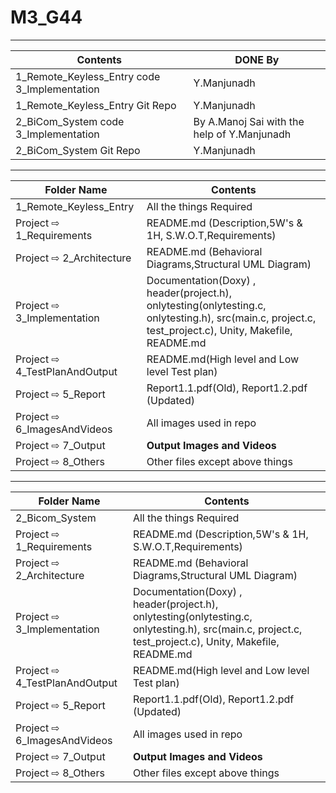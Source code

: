 # M3_G44

---

| Contents | DONE By |
|---|---|
| 1_Remote_Keyless_Entry code 3_Implementation | Y.Manjunadh |
| 1_Remote_Keyless_Entry Git Repo | Y.Manjunadh |
| 2_BiCom_System code 3_Implementation | By A.Manoj Sai with the help of Y.Manjunadh |
| 2_BiCom_System Git Repo | Y.Manjunadh |


---

| Folder Name | Contents |
|---|---|
| 1_Remote_Keyless_Entry | All the things Required |
| Project ⇨ 1_Requirements | README.md (Description,5W's & 1H, S.W.O.T,Requirements)  |
| Project ⇨ 2_Architecture | README.md (Behavioral Diagrams,Structural UML Diagram) |
| Project ⇨ 3_Implementation | Documentation(Doxy) , header(project.h), onlytesting(onlytesting.c, onlytesting.h), src(main.c, project.c, test_project.c), Unity, Makefile, README.md |
| Project ⇨ 4_TestPlanAndOutput | README.md(High level and Low level Test plan) |
| Project ⇨ 5_Report | Report1.1.pdf(Old), Report1.2.pdf (Updated) |
| Project ⇨ 6_ImagesAndVideos | All images used in repo |
| Project ⇨ 7_Output | __Output Images and Videos__ |
| Project ⇨ 8_Others | Other files except above things|

---

| Folder Name | Contents |
|---|---|
| 2_Bicom_System | All the things Required |
| Project ⇨ 1_Requirements | README.md (Description,5W's & 1H, S.W.O.T,Requirements)  |
| Project ⇨ 2_Architecture | README.md (Behavioral Diagrams,Structural UML Diagram) |
| Project ⇨ 3_Implementation | Documentation(Doxy) , header(project.h), onlytesting(onlytesting.c, onlytesting.h), src(main.c, project.c, test_project.c), Unity, Makefile, README.md |
| Project ⇨ 4_TestPlanAndOutput | README.md(High level and Low level Test plan) |
| Project ⇨ 5_Report | Report1.1.pdf(Old), Report1.2.pdf (Updated) |
| Project ⇨ 6_ImagesAndVideos | All images used in repo |
| Project ⇨ 7_Output | __Output Images and Videos__ |
| Project ⇨ 8_Others | Other files except above things|
